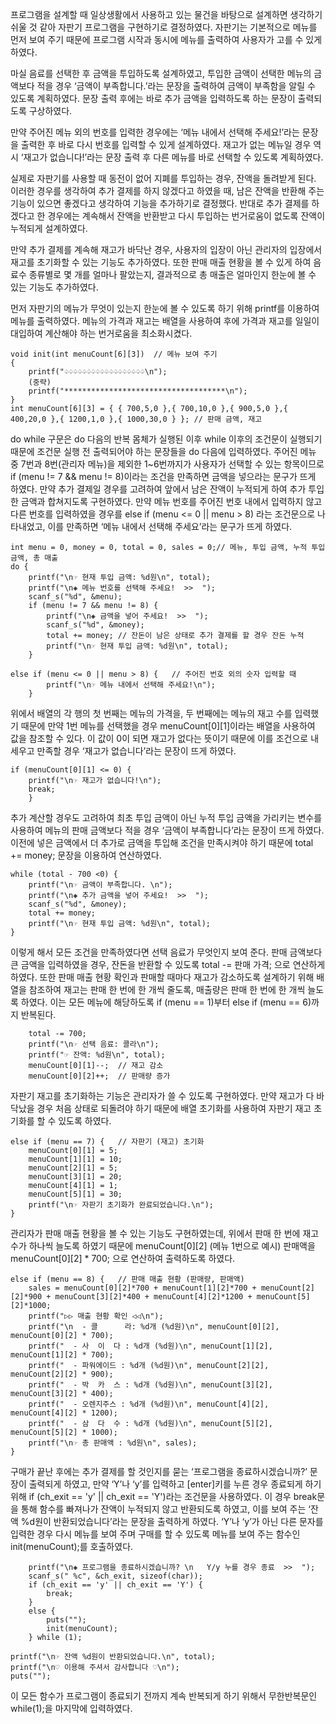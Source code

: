 프로그램을 설계할 때 일상생활에서 사용하고 있는 물건을 바탕으로 설계하면 생각하기 쉬울 것 같아 자판기 프로그램을 구현하기로 결정하였다. 자판기는 기본적으로 메뉴를 먼저 보여 주기 때문에 프로그램 시작과 동시에 메뉴를 출력하여 사용자가 고를 수 있게 하였다. 

마실 음료를 선택한 후 금액을 투입하도록 설계하였고, 투입한 금액이 선택한 메뉴의 금액보다 적을 경우 ‘금액이 부족합니다.’라는 문장을 출력하여 금액이 부족함을 알릴 수 있도록 계획하였다. 문장 출력 후에는 바로 추가 금액을 입력하도록 하는 문장이 출력되도록 구상하였다. 

만약 주어진 메뉴 외의 번호를 입력한 경우에는 ‘메뉴 내에서 선택해 주세요!’라는 문장을 출력한 후 바로 다시 번호를 입력할 수 있게 설계하였다. 재고가 없는 메뉴일 경우 역시 ‘재고가 없습니다!’라는 문장 출력 후 다른 메뉴를 바로 선택할 수 있도록 계획하였다.

실제로 자판기를 사용할 때 동전이 없어 지폐를 투입하는 경우, 잔액을 돌려받게 된다. 이러한 경우를 생각하여 추가 결제를 하지 않겠다고 하였을 때, 남은 잔액을 반환해 주는 기능이 있으면 좋겠다고 생각하여 기능을 추가하기로 결정했다. 반대로 추가 결제를 하겠다고 한 경우에는 계속해서 잔액을 반환받고 다시 투입하는 번거로움이 없도록 잔액이 누적되게 설계하였다.

만약 추가 결제를 계속해 재고가 바닥난 경우, 사용자의 입장이 아닌 관리자의 입장에서 재고를 초기화할 수 있는 기능도 추가하였다. 또한 판매 매출 현황을 볼 수 있게 하여 음료수 종류별로 몇 개를 얼마나 팔았는지, 결과적으로 총 매출은 얼마인지 한눈에 볼 수 있는 기능도 추가하였다.

먼저 자판기의 메뉴가 무엇이 있는지 한눈에 볼 수 있도록 하기 위해 printf를 이용하여 메뉴를 출력하였다. 메뉴의 가격과 재고는 배열을 사용하여 후에 가격과 재고를 일일이 대입하여 계산해야 하는 번거로움을 최소화시켰다.

	void init(int menuCount[6][3])	// 메뉴 보여 주기
	{
		printf("♤♤♤♤♤♤♤♤♤♤♤♤♤♤♤♤♤♤\n");
		(중략)
		printf("************************************\n");
	}
	int menuCount[6][3] = { { 700,5,0 },{ 700,10,0 },{ 900,5,0 },{ 400,20,0 },{ 1200,1,0 },{ 1000,30,0 } };	// 판매 금액, 재고


do while 구문은 do 다음의 반복 몸체가 실행된 이후 while 이후의 조건문이 실행되기 때문에 조건문 실행 전 출력되어야 하는 문장들을 do 다음에 입력하였다. 주어진 메뉴 중 7번과 8번(관리자 메뉴)을 제외한 1~6번까지가 사용자가 선택할 수 있는 항목이므로 if (menu != 7 && menu != 8)이라는 조건을 만족하면 금액을 넣으라는 문구가 뜨게 하였다. 만약 추가 결제일 경우를 고려하여 앞에서 남은 잔액이 누적되게 하여 추가 투입한 금액과 합쳐지도록 구현하였다. 만약 메뉴 번호를 주어진 번호 내에서 입력하지 않고 다른 번호를 입력하였을 경우를 else if (menu <= 0 || menu > 8) 라는 조건문으로 나타내었고, 이를 만족하면 ‘메뉴 내에서 선택해 주세요’라는 문구가 뜨게 하였다.

	int menu = 0, money = 0, total = 0, sales = 0;// 메뉴, 투입 금액, 누적 투입 금액, 총 매출	
	do {
		printf("\n☞ 현재 투입 금액: %d원\n", total);
		printf("\n◈ 메뉴 번호를 선택해 주세요!  >>  ");
		scanf_s("%d", &menu);	
		if (menu != 7 && menu != 8) {
			printf("\n◈ 금액을 넣어 주세요!  >>  ");
			scanf_s("%d", &money);
			total += money;	// 잔돈이 남은 상태로 추가 결제를 할 경우 잔돈 누적
			printf("\n☞ 현재 투입 금액: %d원\n", total);
		}

	else if (menu <= 0 || menu > 8) {	// 주어진 번호 외의 숫자 입력할 때
			printf("\n☞ 메뉴 내에서 선택해 주세요!\n");
		}


위에서 배열의 각 행의 첫 번째는 메뉴의 가격을, 두 번째에는 메뉴의 재고 수를 입력했기 때문에 만약 1번 메뉴를 선택했을 경우 menuCount[0][1]이라는 배열을 사용하여 값을 참조할 수 있다. 이 값이 0이 되면 재고가 없다는 뜻이기 때문에 이를 조건으로 내세우고 만족할 경우 ‘재고가 없습니다’라는 문장이 뜨게 하였다.

	if (menuCount[0][1] <= 0) {
		printf("\n☞ 재고가 없습니다!\n");
		break;
		}

추가 계산할 경우도 고려하여 최초 투입 금액이 아닌 누적 투입 금액을 가리키는 변수를 사용하여 메뉴의 판매 금액보다 적을 경우 ‘금액이 부족합니다’라는 문장이 뜨게 하였다. 이전에 넣은 금액에서 더 추가로 금액을 투입해 조건을 만족시켜야 하기 때문에 total += money; 문장을 이용하여 연산하였다.

	while (total - 700 <0) {
		printf("\n☞ 금액이 부족합니다. \n");
		printf("\n◈ 추가 금액을 넣어 주세요!  >>  ");
		scanf_s("%d", &money);
		total += money;
		printf("\n☞ 현재 투입 금액: %d원\n", total);
	}

이렇게 해서 모든 조건을 만족하였다면 선택 음료가 무엇인지 보여 준다. 판매 금액보다 큰 금액을 입력하였을 경우, 잔돈을 반환할 수 있도록 total -= 판매 가격; 으로 연산하게 하였다. 또한 판매 매출 현황 확인과 판매할 때마다 재고가 감소하도록 설계하기 위해 배열을 참조하여 재고는 판매 한 번에 한 개씩 줄도록, 매출량은 판매 한 번에 한 개씩 늘도록 하였다. 이는 모든 메뉴에 해당하도록 if (menu == 1)부터 else if (menu == 6)까지 반복된다.


		total -= 700;
		printf("\n☞ 선택 음료: 콜라\n");
		printf("☞ 잔액: %d원\n", total);
		menuCount[0][1]--;	// 재고 감소
		menuCount[0][2]++;	// 판매량 증가


자판기 재고를 초기화하는 기능은 관리자가 쓸 수 있도록 구현하였다. 만약 재고가 다 바닥났을 경우 처음 상태로 되돌려야 하기 때문에 배열 초기화를 사용하여 자판기 재고 초기화를 할 수 있도록 하였다.

	else if (menu == 7) {	// 자판기 (재고) 초기화
		menuCount[0][1] = 5;
		menuCount[1][1] = 10;
		menuCount[2][1] = 5;
		menuCount[3][1] = 20;
		menuCount[4][1] = 1;
		menuCount[5][1] = 30;
		printf("\n☞ 자판기 초기화가 완료되었습니다.\n");
	}

관리자가 판매 매출 현황을 볼 수 있는 기능도 구현하였는데, 위에서 판매 한 번에 재고 수가 하나씩 늘도록 하였기 때문에 menuCount[0][2] (메뉴 1번으로 예시) 판매액을 menuCount[0][2] * 700; 으로 연산하여 출력하도록 하였다.

	else if (menu == 8) {	// 판매 매출 현황 (판매량, 판매액)
		sales = menuCount[0][2]*700 + menuCount[1][2]*700 + menuCount[2][2]*900 + menuCount[3][2]*400 + menuCount[4][2]*1200 + menuCount[5][2]*1000;
		printf("▷▷ 매출 현황 확인 ◁◁\n");
		printf("\n  - 콜      라: %d개 (%d원)\n", menuCount[0][2], menuCount[0][2] * 700);
		printf("  - 사  이  다 : %d개 (%d원)\n", menuCount[1][2], menuCount[1][2] * 700);
		printf("  - 파워에이드 : %d개 (%d원)\n", menuCount[2][2], menuCount[2][2] * 900);
		printf("  - 박  카  스 : %d개 (%d원)\n", menuCount[3][2], menuCount[3][2] * 400);
		printf("  - 오렌지주스 : %d개 (%d원)\n", menuCount[4][2], menuCount[4][2] * 1200);
		printf("  - 삼  다  수 : %d개 (%d원)\n", menuCount[5][2], menuCount[5][2] * 1000);
		printf("\n☞ 총 판매액 : %d원\n", sales);
	}


구매가 끝난 후에는 추가 결제를 할 것인지를 묻는 ‘프로그램을 종료하시겠습니까?’ 문장이 출력되게 하였고, 만약 ‘Y’나 ‘y’를 입력하고 [enter]키를 누른 경우 종료되게 하기 위해 if (ch_exit == 'y' || ch_exit == 'Y')라는 조건문을 사용하였다. 이 경우 break문을 통해 함수를 빠져나가 잔액이 누적되지 않고 반환되도록 하였고, 이를 보여 주는 ‘잔액 %d원이 반환되었습니다’라는 문장을 출력하게 하였다. ‘Y’나 ‘y’가 아닌 다른 문자를 입력한 경우 다시 메뉴를 보여 주며 구매를 할 수 있도록 메뉴를 보여 주는 함수인 init(menuCount);를 호출하였다.

		printf("\n◈ 프로그램을 종료하시겠습니까? \n   Y/y 누를 경우 종료  >>  ");	
		scanf_s(" %c", &ch_exit, sizeof(char));
		if (ch_exit == 'y' || ch_exit == 'Y') {
			break;
		}
		else {
			puts("");
			init(menuCount);
		} while (1);

	printf("\n☞ 잔액 %d원이 반환되었습니다.\n", total);
	printf("\n♡ 이용해 주셔서 감사합니다 ♡\n");
	puts("");

이 모든 함수가 프로그램이 종료되기 전까지 계속 반복되게 하기 위해서 무한반복문인 while(1);을 마지막에 입력하였다.
